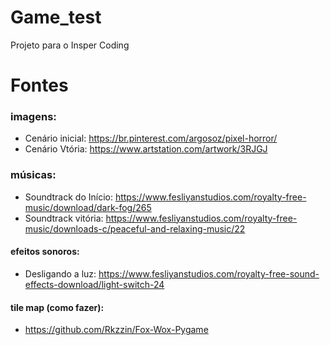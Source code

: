 # Game_test
Projeto para o Insper Coding

# Fontes
### imagens:
- Cenário inicial: https://br.pinterest.com/argosoz/pixel-horror/
- Cenário Vtória: https://www.artstation.com/artwork/3RJGJ 

### músicas:
- Soundtrack do Início: https://www.fesliyanstudios.com/royalty-free-music/download/dark-fog/265 
- Soundtrack vitória: https://www.fesliyanstudios.com/royalty-free-music/downloads-c/peaceful-and-relaxing-music/22 

#### efeitos sonoros:
- Desligando a luz: https://www.fesliyanstudios.com/royalty-free-sound-effects-download/light-switch-24 

#### tile map (como fazer):
- https://github.com/Rkzzin/Fox-Wox-Pygame 